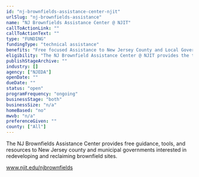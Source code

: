 ```yaml
---
id: "nj-brownfields-assistance-center-njit"
urlSlug: "nj-brownfields-assistance"
name: "NJ Brownfields Assistance Center @ NJIT"
callToActionLink: ""
callToActionText: ""
type: "FUNDING"
fundingType: "technical assistance"
benefits: "Free focused Assistance to New Jersey County and Local Governments and nonprofits to develop brownfield redevelopment solutions, as well as educate and engage communities in an effort to build capacity and a knowledge base on brownfield redevelopment."
eligibility: "The NJ Brownfield Assistance Center @ NJIT provides the tools and resources necessary to reclaim and redevelop brownfield sites."
publishStageArchive: ""
industry: []
agency: ["NJEDA"]
openDate: ""
dueDate: ""
status: "open"
programFrequency: "ongoing"
businessStage: "both"
businessSize: "n/a"
homeBased: "no"
mwvb: "n/a"
preferenceGiven: ""
county: ["All"]
---
```


The NJ Brownfields Assistance Center provides free guidance, tools, and resources to New Jersey county and municipal governments interested in redeveloping and reclaiming brownfield sites.

www.njit.edu/njbrownfields
